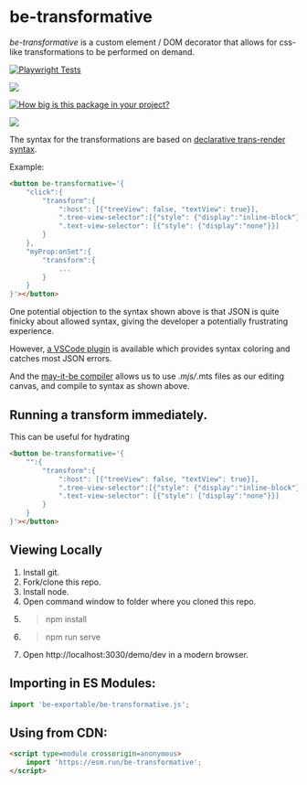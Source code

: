 # be-transformative

*be-transformative* is a custom element / DOM decorator that allows for css-like transformations to be performed on demand.

[![Playwright Tests](https://github.com/bahrus/be-transformative/actions/workflows/CI.yml/badge.svg?branch=baseline)](https://github.com/bahrus/be-transformative/actions/workflows/CI.yml)

<a href="https://nodei.co/npm/be-transformative/"><img src="https://nodei.co/npm/be-transformative.png"></a>

[![How big is this package in your project?](https://img.shields.io/bundlephobia/minzip/be-transformative?style=for-the-badge)](https://bundlephobia.com/result?p=be-transformative)

<img src="http://img.badgesize.io/https://cdn.jsdelivr.net/npm/be-transformative?compression=gzip">

The syntax for the transformations are based on [declarative trans-render syntax](https://github.com/bahrus/trans-render).

Example:

```html
<button be-transformative='{
    "click":{
        "transform":{
            ":host": [{"treeView": false, "textView": true}],
            ".tree-view-selector":[{"style": {"display":"inline-block"}}],
            ".text-view-selector": [{"style": {"display":"none"}}]
        }
    },
    "myProp:onSet":{
        "transform":{
            ...
        }
    }
}'></button>
```

One potential objection to the syntax shown above is that JSON is quite finicky about allowed syntax, giving the developer a potentially frustrating experience.

However, [a VSCode plugin](https://marketplace.visualstudio.com/items?itemName=andersonbruceb.json-in-html) is available which provides syntax coloring and catches most JSON errors.

And the [may-it-be compiler](https://github.com/bahrus/may-it-be) allows us to use *.mjs/*.mts files as our editing canvas, and compile to syntax as shown above.

## Running a transform immediately.

This can be useful for hydrating

```html
<button be-transformative='{
    "":{
        "transform":{
            ":host": [{"treeView": false, "textView": true}],
            ".tree-view-selector":[{"style": {"display":"inline-block"}}],
            ".text-view-selector": [{"style": {"display":"none"}}]
        }
    }
}'></button>
```

<!--in contrast to be-transformed -- which uses capture, and transform is only inside that element.-->

## Viewing Locally

1.  Install git.
2.  Fork/clone this repo.
3.  Install node.
4.  Open command window to folder where you cloned this repo.
5.  > npm install
6.  > npm run serve
7.  Open http://localhost:3030/demo/dev in a modern browser.

## Importing in ES Modules:

```JavaScript
import 'be-exportable/be-transformative.js';
```

## Using from CDN:

```html
<script type=module crossorigin=anonymous>
    import 'https://esm.run/be-transformative';
</script>
```

